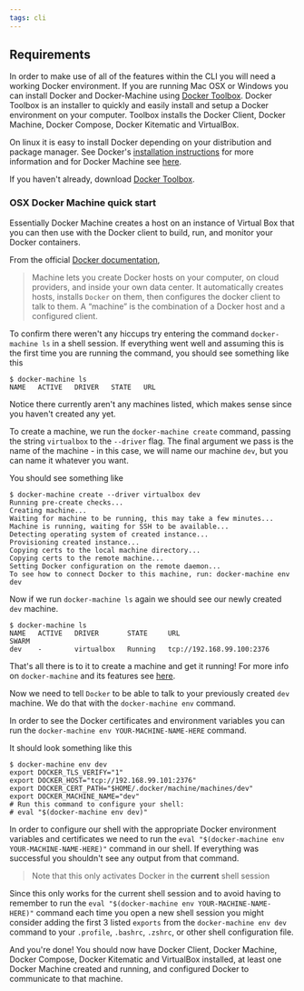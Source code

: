 ```yaml
---
tags: cli
---
```


## Requirements

In order to make use of all of the features within the CLI you will need a working Docker environment. If you are running Mac OSX or Windows you can install Docker and Docker-Machine using [Docker Toolbox](https://www.docker.com/docker-toolbox). Docker Toolbox is an installer to quickly and easily install and setup a Docker environment on your computer. Toolbox installs the Docker Client, Docker Machine, Docker Compose, Docker Kitematic and VirtualBox.

On linux it is easy to install Docker depending on your distribution and package manager. See Docker's [installation instructions](https://docs.docker.com/installation/#installation) for more information and for Docker Machine see [here](https://docs.docker.com/machine/install-machine/).

If you haven't already, download [Docker Toolbox](https://www.docker.com/docker-toolbox).

### OSX Docker Machine quick start

Essentially Docker Machine creates a host on an instance of Virtual Box that you can then use with the Docker client to build, run, and monitor your Docker containers.

From the official [Docker documentation](https://docs.docker.com/machine/),
>Machine lets you create Docker hosts on your computer, on cloud providers, and inside your own data center. It automatically creates hosts, installs `Docker` on them, then configures the docker client to talk to them. A “machine” is the combination of a Docker host and a configured client.

To confirm there weren't any hiccups try entering the command `docker-machine ls` in a shell session. If everything went well and assuming this is the first time you are running the command, you should see something like this

```no-highlight
$ docker-machine ls
NAME   ACTIVE   DRIVER   STATE   URL
```

Notice there currently aren't any machines listed, which makes sense since you haven't created any yet.

To create a machine, we run the `docker-machine create` command, passing the string `virtualbox` to the `--driver` flag. The final argument we pass is the name of the machine - in this case, we will name our machine `dev`, but you can name it whatever you want.

You should see something like
```no-highlight
$ docker-machine create --driver virtualbox dev
Running pre-create checks...
Creating machine...
Waiting for machine to be running, this may take a few minutes...
Machine is running, waiting for SSH to be available...
Detecting operating system of created instance...
Provisioning created instance...
Copying certs to the local machine directory...
Copying certs to the remote machine...
Setting Docker configuration on the remote daemon...
To see how to connect Docker to this machine, run: docker-machine env dev
```

Now if we run `docker-machine ls` again we should see our newly created `dev` machine.

```no-highlight
$ docker-machine ls
NAME   ACTIVE   DRIVER       STATE     URL                         SWARM
dev    -        virtualbox   Running   tcp://192.168.99.100:2376
```

That's all there is to it to create a machine and get it running! For more info on `docker-machine` and its features see [here](https://docs.docker.com/machine/get-started/).

Now we need to tell `Docker` to be able to talk to your previously created `dev` machine. We do that with the `docker-machine env` command.

In order to see the Docker certificates and environment variables you can run the `docker-machine env YOUR-MACHINE-NAME-HERE` command.

It should look something like this

```no-highlight
$ docker-machine env dev
export DOCKER_TLS_VERIFY="1"
export DOCKER_HOST="tcp://192.168.99.101:2376"
export DOCKER_CERT_PATH="$HOME/.docker/machine/machines/dev"
export DOCKER_MACHINE_NAME="dev"
# Run this command to configure your shell:
# eval "$(docker-machine env dev)"
```

In order to configure our shell with the appropriate Docker environment variables and certificates
we need to run the `eval "$(docker-machine env YOUR-MACHINE-NAME-HERE)"` command in our shell. If everything was successful you shouldn't see any output from that command.

> Note that this only activates Docker in the **current** shell session

Since this only works for the current shell session and to avoid having to remember to run the `eval "$(docker-machine env YOUR-MACHINE-NAME-HERE)"` command each time you open a new shell session you might consider adding the first 3 listed `exports` from the `docker-machine env dev` command to your `.profile`, `.bashrc`, `.zshrc`, or other shell configuration file.

And you're done! You should now have Docker Client, Docker Machine, Docker Compose, Docker Kitematic and VirtualBox installed, at least one Docker Machine created and running, and configured Docker to communicate to that machine.